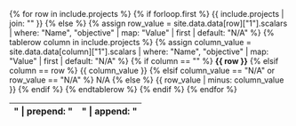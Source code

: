 <table>
{% for row in include.projects %}
  {% if forloop.first %}
    <thead><tr>
      {{ include.projects
      | join: "</th><th>"
      | prepend: "<th>"
      | append: "</th>"
      }}
    </tr></thead>
  {% else %}
    {% assign row_value = site.data.data[row]["1"].scalars
    | where: "Name", "objective"
    | map: "Value"
    | first
    | default: "N/A"
    %}
    {% tablerow column in include.projects %}
      {% assign column_value = site.data.data[column]["1"].scalars
      | where: "Name", "objective"
      | map: "Value"
      | first
      | default: "N/A"
      %}
      {% if column == "" %}
        <strong>{{ row }}</strong>
      {% elsif column == row %}
        {{ column_value }}
      {% elsif column_value == "N/A" or row_value == "N/A" %}
        N/A
      {% else %}
        {{ row_value | minus: column_value }}
      {% endif %}
    {% endtablerow %}
  {% endif %}
{% endfor %}
</table>

